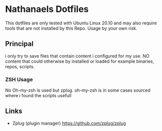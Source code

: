 # Nathanaels Dotfiles

This dotfiles are only tested with Ubuntu Linux 20.10 and may also require tools that are not installed by this Repo. Usage by your own risk.

## Principal

i only try to save files that contain content i configured for my use. NO content that could otherwise by installed or loaded for example binaries, repos, scripts.

### ZSH Usage

No Oh-my-zsh is used but zplug. oh-my-zsh is in some cases sourced where i found the scripts usefull

## Links

- Zplug (plugin manager) <https://github.com/zplug/zplug>
